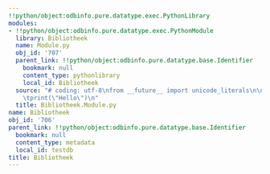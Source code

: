 ```yaml
---
!!python/object:odbinfo.pure.datatype.exec.PythonLibrary
modules:
- !!python/object:odbinfo.pure.datatype.exec.PythonModule
  library: Bibliotheek
  name: Module.py
  obj_id: '707'
  parent_link: !!python/object:odbinfo.pure.datatype.base.Identifier
    bookmark: null
    content_type: pythonlibrary
    local_id: Bibliotheek
  source: "# coding: utf-8\nfrom __future__ import unicode_literals\n\ndef script():\n\
    \tprint(\"Hello\")\n"
  title: Bibliotheek.Module.py
name: Bibliotheek
obj_id: '706'
parent_link: !!python/object:odbinfo.pure.datatype.base.Identifier
  bookmark: null
  content_type: metadata
  local_id: testdb
title: Bibliotheek
---
```

